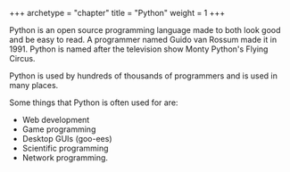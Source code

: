 +++
archetype = "chapter"
title = "Python"
weight = 1
+++

Python is an open source programming language made to both look good and be easy to read. A programmer named Guido van Rossum made it in 1991. Python is named after the television show Monty Python's Flying Circus.

Python is used by hundreds of thousands of programmers and is used in many places. 

Some things that Python is often used for are:

- Web development
- Game programming
- Desktop GUIs (goo-ees) 
- Scientific programming
- Network programming.

